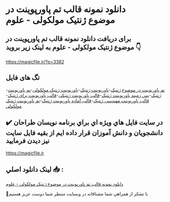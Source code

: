 # دانلود نمونه قالب تم پاورپوینت در موضوع ژنتیک مولکولی - علوم

## برای دریافت دانلود نمونه قالب تم پاورپوینت در موضوع ژنتیک مولکولی - علوم به لینک زیر بروید 👇

https://magicfile.ir/?p=3382

## تگ های فایل

-[تم پاورپوینت در موضوع ژنتیک](https://magicfile.ir/product/%d9%86%d9%85%d9%88%d9%86%d9%87-%d9%82%d8%a7%d9%84%d8%a8-%d8%aa%d9%85-%d9%be%d8%a7%d9%88%d8%b1%d9%be%d9%88%db%8c%d9%86%d8%aa-%d8%af%d8%b1-%d9%85%d9%88%d8%b6%d9%88%d8%b9%da%98%d9%86%d8%aa%db%8c%da%a9-%d9%85%d9%88%d9%84%da%a9%d9%88%d9%84%db%8c-%d8%b9%d9%84%d9%88%d9%85/)-[پاورپوینت ژنتیک](https://magicfile.ir/product/%d9%86%d9%85%d9%88%d9%86%d9%87-%d9%82%d8%a7%d9%84%d8%a8-%d8%aa%d9%85-%d9%be%d8%a7%d9%88%d8%b1%d9%be%d9%88%db%8c%d9%86%d8%aa-%d8%af%d8%b1-%d9%85%d9%88%d8%b6%d9%88%d8%b9%da%98%d9%86%d8%aa%db%8c%da%a9-%d9%85%d9%88%d9%84%da%a9%d9%88%d9%84%db%8c-%d8%b9%d9%84%d9%88%d9%85/)-[پاورپوینت ژنتیک مولکولی](https://magicfile.ir/product/%d9%86%d9%85%d9%88%d9%86%d9%87-%d9%82%d8%a7%d9%84%d8%a8-%d8%aa%d9%85-%d9%be%d8%a7%d9%88%d8%b1%d9%be%d9%88%db%8c%d9%86%d8%aa-%d8%af%d8%b1-%d9%85%d9%88%d8%b6%d9%88%d8%b9%da%98%d9%86%d8%aa%db%8c%da%a9-%d9%85%d9%88%d9%84%da%a9%d9%88%d9%84%db%8c-%d8%b9%d9%84%d9%88%d9%85/)-[تم پاورپوینت ژنتیک](https://magicfile.ir/product/%d9%86%d9%85%d9%88%d9%86%d9%87-%d9%82%d8%a7%d9%84%d8%a8-%d8%aa%d9%85-%d9%be%d8%a7%d9%88%d8%b1%d9%be%d9%88%db%8c%d9%86%d8%aa-%d8%af%d8%b1-%d9%85%d9%88%d8%b6%d9%88%d8%b9%da%98%d9%86%d8%aa%db%8c%da%a9-%d9%85%d9%88%d9%84%da%a9%d9%88%d9%84%db%8c-%d8%b9%d9%84%d9%88%d9%85/)-[پس زمینه پاورپوینت ژنتیک](https://magicfile.ir/product/%d9%86%d9%85%d9%88%d9%86%d9%87-%d9%82%d8%a7%d9%84%d8%a8-%d8%aa%d9%85-%d9%be%d8%a7%d9%88%d8%b1%d9%be%d9%88%db%8c%d9%86%d8%aa-%d8%af%d8%b1-%d9%85%d9%88%d8%b6%d9%88%d8%b9%da%98%d9%86%d8%aa%db%8c%da%a9-%d9%85%d9%88%d9%84%da%a9%d9%88%d9%84%db%8c-%d8%b9%d9%84%d9%88%d9%85/)-[قالب پاورپوینت ژنتیکی](https://magicfile.ir/product/%d9%86%d9%85%d9%88%d9%86%d9%87-%d9%82%d8%a7%d9%84%d8%a8-%d8%aa%d9%85-%d9%be%d8%a7%d9%88%d8%b1%d9%be%d9%88%db%8c%d9%86%d8%aa-%d8%af%d8%b1-%d9%85%d9%88%d8%b6%d9%88%d8%b9%da%98%d9%86%d8%aa%db%8c%da%a9-%d9%85%d9%88%d9%84%da%a9%d9%88%d9%84%db%8c-%d8%b9%d9%84%d9%88%d9%85/)-[قالب پاورپوینت برای ژنتیک](https://magicfile.ir/product/%d9%86%d9%85%d9%88%d9%86%d9%87-%d9%82%d8%a7%d9%84%d8%a8-%d8%aa%d9%85-%d9%be%d8%a7%d9%88%d8%b1%d9%be%d9%88%db%8c%d9%86%d8%aa-%d8%af%d8%b1-%d9%85%d9%88%d8%b6%d9%88%d8%b9%da%98%d9%86%d8%aa%db%8c%da%a9-%d9%85%d9%88%d9%84%da%a9%d9%88%d9%84%db%8c-%d8%b9%d9%84%d9%88%d9%85/)-[قالب پاورپوینت مهندسی ژنتیک](https://magicfile.ir/product/%d9%86%d9%85%d9%88%d9%86%d9%87-%d9%82%d8%a7%d9%84%d8%a8-%d8%aa%d9%85-%d9%be%d8%a7%d9%88%d8%b1%d9%be%d9%88%db%8c%d9%86%d8%aa-%d8%af%d8%b1-%d9%85%d9%88%d8%b6%d9%88%d8%b9%da%98%d9%86%d8%aa%db%8c%da%a9-%d9%85%d9%88%d9%84%da%a9%d9%88%d9%84%db%8c-%d8%b9%d9%84%d9%88%d9%85/)-[قالب آماده پاورپوینت ژنتیک](https://magicfile.ir/product/%d9%86%d9%85%d9%88%d9%86%d9%87-%d9%82%d8%a7%d9%84%d8%a8-%d8%aa%d9%85-%d9%be%d8%a7%d9%88%d8%b1%d9%be%d9%88%db%8c%d9%86%d8%aa-%d8%af%d8%b1-%d9%85%d9%88%d8%b6%d9%88%d8%b9%da%98%d9%86%d8%aa%db%8c%da%a9-%d9%85%d9%88%d9%84%da%a9%d9%88%d9%84%db%8c-%d8%b9%d9%84%d9%88%d9%85/)-[تم پاورپوینت ژنتیک مولکولی](https://magicfile.ir/product/%d9%86%d9%85%d9%88%d9%86%d9%87-%d9%82%d8%a7%d9%84%d8%a8-%d8%aa%d9%85-%d9%be%d8%a7%d9%88%d8%b1%d9%be%d9%88%db%8c%d9%86%d8%aa-%d8%af%d8%b1-%d9%85%d9%88%d8%b6%d9%88%d8%b9%da%98%d9%86%d8%aa%db%8c%da%a9-%d9%85%d9%88%d9%84%da%a9%d9%88%d9%84%db%8c-%d8%b9%d9%84%d9%88%d9%85/)

## ✔️ در سايت فايل هاي ويژه اي براي برنامه نويسان طراحان دانشجويان و دانش آموزان قرار داده ايم از بقيه فايل سايت نيز ديدن فرماييد

https://magicfile.ir


## لينک دانلود اصلي 📥 :

[دانلود نمونه قالب تم پاورپوینت در موضوع ژنتیک مولکولی - علوم](https://magicfile.ir/product/%d9%86%d9%85%d9%88%d9%86%d9%87-%d9%82%d8%a7%d9%84%d8%a8-%d8%aa%d9%85-%d9%be%d8%a7%d9%88%d8%b1%d9%be%d9%88%db%8c%d9%86%d8%aa-%d8%af%d8%b1-%d9%85%d9%88%d8%b6%d9%88%d8%b9%da%98%d9%86%d8%aa%db%8c%da%a9-%d9%85%d9%88%d9%84%da%a9%d9%88%d9%84%db%8c-%d8%b9%d9%84%d9%88%d9%85/) 


🙏با تشکر از همراهي شما مشتاقانه در وبسایت منتظر شما دوست عزیز هستیم

